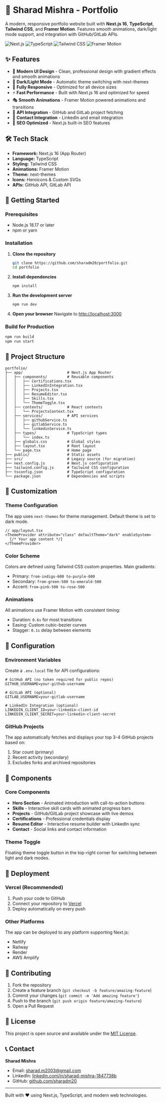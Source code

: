 # 🚀 Sharad Mishra - Portfolio

A modern, responsive portfolio website built with **Next.js 16**, **TypeScript**, **Tailwind CSS**, and **Framer Motion**. Features smooth animations, dark/light mode support, and integration with GitHub/GitLab APIs.

![Next.js](https://img.shields.io/badge/Next.js-16.0.0-black)
![TypeScript](https://img.shields.io/badge/TypeScript-5.9.3-blue)
![Tailwind CSS](https://img.shields.io/badge/Tailwind_CSS-4.1.16-38B2AC)
![Framer Motion](https://img.shields.io/badge/Framer_Motion-12.23.24-purple)

## ✨ Features

- 🎨 **Modern UI Design** - Clean, professional design with gradient effects and smooth animations
- 🌙 **Dark/Light Mode** - Automatic theme switching with next-themes
- 📱 **Fully Responsive** - Optimized for all device sizes
- ⚡ **Fast Performance** - Built with Next.js 16 and optimized for speed
- 🎭 **Smooth Animations** - Framer Motion powered animations and transitions
- 🔗 **API Integration** - GitHub and GitLab project fetching
- 📧 **Contact Integration** - LinkedIn and email integration
- 🎯 **SEO Optimized** - Next.js built-in SEO features

## 🛠️ Tech Stack

- **Framework:** Next.js 16 (App Router)
- **Language:** TypeScript
- **Styling:** Tailwind CSS
- **Animations:** Framer Motion
- **Theme:** next-themes
- **Icons:** Heroicons & Custom SVGs
- **APIs:** GitHub API, GitLab API

## 🚀 Getting Started

### Prerequisites

- Node.js 18.17 or later
- npm or yarn

### Installation

1. **Clone the repository**
   ```bash
   git clone https://github.com/sharadm20/portfolio.git
   cd portfolio
   ```

2. **Install dependencies**
   ```bash
   npm install
   ```

3. **Run the development server**
   ```bash
   npm run dev
   ```

4. **Open your browser**
   Navigate to [http://localhost:3000](http://localhost:3000)

### Build for Production

```bash
npm run build
npm run start
```

## 📁 Project Structure

```
portfolio/
├── app/                    # Next.js App Router
│   ├── components/         # Reusable components
│   │   ├── Certifications.tsx
│   │   ├── LinkedInIntegration.tsx
│   │   ├── Projects.tsx
│   │   ├── ResumeEditor.tsx
│   │   ├── Skills.tsx
│   │   └── ThemeToggle.tsx
│   ├── contexts/           # React contexts
│   │   └── ProjectsContext.tsx
│   ├── services/           # API services
│   │   ├── githubService.ts
│   │   ├── gitlabService.ts
│   │   └── linkedinService.ts
│   ├── types/              # TypeScript types
│   │   └── index.ts
│   ├── globals.css         # Global styles
│   ├── layout.tsx          # Root layout
│   └── page.tsx            # Home page
├── public/                 # Static assets
├── src/                    # Legacy source (for migration)
├── next.config.js          # Next.js configuration
├── tailwind.config.js      # Tailwind CSS configuration
├── tsconfig.json           # TypeScript configuration
└── package.json            # Dependencies and scripts
```

## 🎨 Customization

### Theme Configuration

The app uses `next-themes` for theme management. Default theme is set to dark mode.

```tsx
// app/layout.tsx
<ThemeProvider attribute="class" defaultTheme="dark" enableSystem>
  {/* Your app content */}
</ThemeProvider>
```

### Color Scheme

Colors are defined using Tailwind CSS custom properties. Main gradients:
- Primary: `from-indigo-600 to-purple-600`
- Secondary: `from-green-500 to-emerald-500`
- Accent: `from-pink-500 to-rose-500`

### Animations

All animations use Framer Motion with consistent timing:
- Duration: `0.6s` for most transitions
- Easing: Custom cubic-bezier curves
- Stagger: `0.1s` delay between elements

## 🔧 Configuration

### Environment Variables

Create a `.env.local` file for API configurations:

```env
# GitHub API (no token required for public repos)
GITHUB_USERNAME=your-github-username

# GitLab API (optional)
GITLAB_USERNAME=your-gitlab-username

# LinkedIn Integration (optional)
LINKEDIN_CLIENT_ID=your-linkedin-client-id
LINKEDIN_CLIENT_SECRET=your-linkedin-client-secret
```

### GitHub Projects

The app automatically fetches and displays your top 3-4 GitHub projects based on:
1. Star count (primary)
2. Recent activity (secondary)
3. Excludes forks and archived repositories

## 📱 Components

### Core Components

- **Hero Section** - Animated introduction with call-to-action buttons
- **Skills** - Interactive skill cards with animated progress bars
- **Projects** - GitHub/GitLab project showcase with live demos
- **Certifications** - Professional credentials display
- **Resume Editor** - Interactive resume builder with LinkedIn sync
- **Contact** - Social links and contact information

### Theme Toggle

Floating theme toggle button in the top-right corner for switching between light and dark modes.

## 🚀 Deployment

### Vercel (Recommended)

1. Push your code to GitHub
2. Connect your repository to [Vercel](https://vercel.com)
3. Deploy automatically on every push

### Other Platforms

The app can be deployed to any platform supporting Next.js:
- Netlify
- Railway
- Render
- AWS Amplify

## 🤝 Contributing

1. Fork the repository
2. Create a feature branch (`git checkout -b feature/amazing-feature`)
3. Commit your changes (`git commit -m 'Add amazing feature'`)
4. Push to the branch (`git push origin feature/amazing-feature`)
5. Open a Pull Request

## 📄 License

This project is open source and available under the [MIT License](LICENSE).

## 📞 Contact

**Sharad Mishra**
- Email: sharad.m2003@gmail.com
- LinkedIn: [linkedin.com/in/sharad-mishra-1847738b](http://linkedin.com/in/sharad-mishra-1847738b)
- GitHub: [github.com/sharadm20](https://github.com/sharadm20)

---

Built with ❤️ using Next.js, TypeScript, and modern web technologies.

